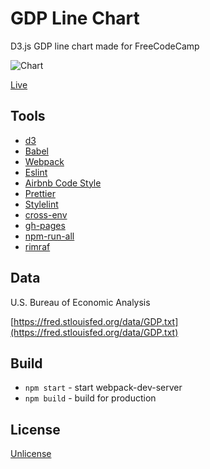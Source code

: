 # GDP Line Chart

D3.js GDP line chart made for FreeCodeCamp

![Chart](https://user-images.githubusercontent.com/6123841/33152362-d95e157e-cfe4-11e7-8d1d-fbebfffaa4dd.png)

[Live](https://azdanov.js.org/gdp-line-chart/)

## Tools

* [d3](https://github.com/d3/d3)
* [Babel](https://github.com/babel/babel)
* [Webpack](https://github.com/webpack)
* [Eslint](https://github.com/eslint/eslint)
* [Airbnb Code Style](https://github.com/airbnb/javascript)
* [Prettier](https://github.com/prettier/prettier)
* [Stylelint](https://github.com/stylelint/stylelint)
* [cross-env](https://github.com/kentcdodds/cross-env)
* [gh-pages](https://github.com/tschaub/gh-pages)
* [npm-run-all](https://github.com/mysticatea/npm-run-all)
* [rimraf](https://github.com/isaacs/rimraf)

## Data

U.S. Bureau of Economic Analysis

[https://fred.stlouisfed.org/data/GDP.txt](https://fred.stlouisfed.org/data/GDP.txt)

## Build

* `npm start` - start webpack-dev-server
* `npm build` - build for production

## License

[Unlicense](https://unlicense.org)
